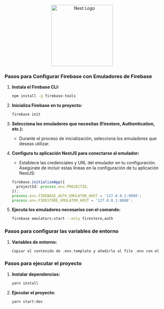 <p align="center">
  <a href="http://nestjs.com/" target="blank"><img src="https://nestjs.com/img/logo-small.svg" width="200" alt="Nest Logo" /></a>
</p>

[circleci-image]: https://img.shields.io/circleci/build/github/nestjs/nest/master?token=abc123def456
[circleci-url]: https://circleci.com/gh/nestjs/nest

### Pasos para Configurar Firebase con Emuladores de Firebase

1. **Instala el Firebase CLI:**

   ```bash
   npm install -g firebase-tools
   ```

2. **Inicializa Firebase en tu proyecto:**

   ```bash
   firebase init
   ```

3. **Selecciona los emuladores que necesitas (Firestore, Authentication, etc.):**

   - Durante el proceso de inicialización, selecciona los emuladores que deseas utilizar.

4. **Configura tu aplicación NestJS para conectarse al emulador:**

   - Establece las credenciales y URL del emulador en tu configuración. Asegúrate de incluir estas líneas en la configuración de tu aplicación NestJS:

   ```typescript
   firebase.initializeApp({
     projectId: process.env.PROJECTID,
   });
   process.env.FIREBASE_AUTH_EMULATOR_HOST = '127.0.0.1:9099';
   process.env.FIRESTORE_EMULATOR_HOST = '127.0.0.1:8080';
   ```

5. **Ejecuta los emuladores necesarios con el comando:**
   ```bash
   firebase emulators:start --only firestore,auth
   ```

### Pasos para configurar las variables de entorno

1. **Variables de entorno:**

   ```bash
   Copiar el contenido de .env.template y añadirlo al file .env con el projectID colocado al momento de crear el emulador
   ```

### Pasos para ejecutar el proyecto

1. **Instalar dependencias:**

   ```bash
   yarn install
   ```

2. **Ejecutar el proyecto:**

   ```bash
   yarn start:dev
   ```
